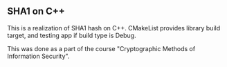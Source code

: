 ## SHA1 on C++
This is a realization of SHA1 hash on C++. CMakeList provides library build target, and testing app if build type is Debug.

This was done as a part of the course "Cryptographic Methods of Information Security".